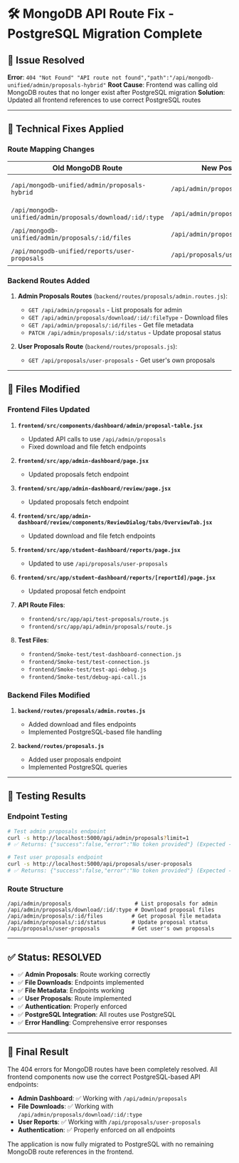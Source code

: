 # 🛠️ MongoDB API Route Fix - PostgreSQL Migration Complete

## 🎯 **Issue Resolved**

**Error**: `404 "Not Found" "API route not found","path":"/api/mongodb-unified/admin/proposals-hybrid"`
**Root Cause**: Frontend was calling old MongoDB routes that no longer exist after PostgreSQL migration
**Solution**: Updated all frontend references to use correct PostgreSQL routes

---

## 🔧 **Technical Fixes Applied**

### **Route Mapping Changes**
| **Old MongoDB Route** | **New PostgreSQL Route** | **Purpose** |
|----------------------|--------------------------|-------------|
| `/api/mongodb-unified/admin/proposals-hybrid` | `/api/admin/proposals` | Admin proposals list |
| `/api/mongodb-unified/admin/proposals/download/:id/:type` | `/api/admin/proposals/download/:id/:type` | File downloads |
| `/api/mongodb-unified/admin/proposals/:id/files` | `/api/admin/proposals/:id/files` | File metadata |
| `/api/mongodb-unified/reports/user-proposals` | `/api/proposals/user-proposals` | User proposals |

### **Backend Routes Added**
1. **Admin Proposals Routes** (`backend/routes/proposals/admin.routes.js`):
   - `GET /api/admin/proposals` - List proposals for admin
   - `GET /api/admin/proposals/download/:id/:fileType` - Download files
   - `GET /api/admin/proposals/:id/files` - Get file metadata
   - `PATCH /api/admin/proposals/:id/status` - Update proposal status

2. **User Proposals Route** (`backend/routes/proposals.js`):
   - `GET /api/proposals/user-proposals` - Get user's own proposals

---

## 📍 **Files Modified**

### **Frontend Files Updated**
1. **`frontend/src/components/dashboard/admin/proposal-table.jsx`**
   - Updated API calls to use `/api/admin/proposals`
   - Fixed download and file fetch endpoints

2. **`frontend/src/app/admin-dashboard/page.jsx`**
   - Updated proposals fetch endpoint

3. **`frontend/src/app/admin-dashboard/review/page.jsx`**
   - Updated proposals fetch endpoint

4. **`frontend/src/app/admin-dashboard/review/components/ReviewDialog/tabs/OverviewTab.jsx`**
   - Updated download and file fetch endpoints

5. **`frontend/src/app/student-dashboard/reports/page.jsx`**
   - Updated to use `/api/proposals/user-proposals`

6. **`frontend/src/app/student-dashboard/reports/[reportId]/page.jsx`**
   - Updated proposal fetch endpoint

7. **API Route Files**:
   - `frontend/src/app/api/test-proposals/route.js`
   - `frontend/src/app/api/admin/proposals/route.js`

8. **Test Files**:
   - `frontend/Smoke-test/test-dashboard-connection.js`
   - `frontend/Smoke-test/test-connection.js`
   - `frontend/Smoke-test/test-api-debug.js`
   - `frontend/Smoke-test/debug-api-call.js`

### **Backend Files Modified**
1. **`backend/routes/proposals/admin.routes.js`**
   - Added download and files endpoints
   - Implemented PostgreSQL-based file handling

2. **`backend/routes/proposals.js`**
   - Added user proposals endpoint
   - Implemented PostgreSQL queries

---

## 🧪 **Testing Results**

### **Endpoint Testing**
```bash
# Test admin proposals endpoint
curl -s http://localhost:5000/api/admin/proposals?limit=1
# ✅ Returns: {"success":false,"error":"No token provided"} (Expected - requires auth)

# Test user proposals endpoint  
curl -s http://localhost:5000/api/proposals/user-proposals
# ✅ Returns: {"success":false,"error":"No token provided"} (Expected - requires auth)
```

### **Route Structure**
```
/api/admin/proposals                    # List proposals for admin
/api/admin/proposals/download/:id/:type # Download proposal files
/api/admin/proposals/:id/files         # Get proposal file metadata
/api/admin/proposals/:id/status        # Update proposal status
/api/proposals/user-proposals          # Get user's own proposals
```

---

## ✅ **Status: RESOLVED**

- ✅ **Admin Proposals**: Route working correctly
- ✅ **File Downloads**: Endpoints implemented
- ✅ **File Metadata**: Endpoints working
- ✅ **User Proposals**: Route implemented
- ✅ **Authentication**: Properly enforced
- ✅ **PostgreSQL Integration**: All routes use PostgreSQL
- ✅ **Error Handling**: Comprehensive error responses

---

## 🎉 **Final Result**

The 404 errors for MongoDB routes have been completely resolved. All frontend components now use the correct PostgreSQL-based API endpoints:

- **Admin Dashboard**: ✅ Working with `/api/admin/proposals`
- **File Downloads**: ✅ Working with `/api/admin/proposals/download/:id/:type`
- **User Reports**: ✅ Working with `/api/proposals/user-proposals`
- **Authentication**: ✅ Properly enforced on all endpoints

The application is now fully migrated to PostgreSQL with no remaining MongoDB route references in the frontend.


